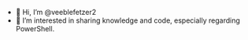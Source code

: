 - 👋 Hi, I’m @veeblefetzer2
- 👀 I’m interested in sharing knowledge and code, especially regarding PowerShell.

